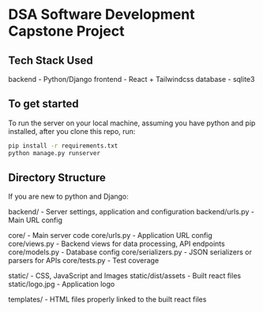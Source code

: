 # DSA Software Development Capstone Project

## Tech Stack Used

backend - Python/Django
frontend - React + Tailwindcss
database - sqlite3

## To get started

To run the server on your local machine, assuming you have python and pip installed, after you clone this repo, run:

```bash
pip install -r requirements.txt
python manage.py runserver
```

## Directory Structure

If you are new to python and Django:

backend/ - Server settings, application and configuration
backend/urls.py - Main URL config

core/ - Main server code
core/urls.py - Application URL config
core/views.py - Backend views for data processing, API endpoints
core/models.py - Database config
core/serializers.py - JSON serializers or parsers for APIs
core/tests.py - Test coverage

static/ - CSS, JavaScript and Images
static/dist/assets - Built react files
static/logo.jpg - Application logo

templates/ - HTML files properly linked to the built react files